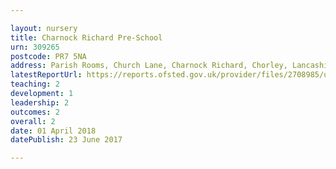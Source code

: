 ```yaml
---

layout: nursery
title: Charnock Richard Pre-School
urn: 309265
postcode: PR7 5NA
address: Parish Rooms, Church Lane, Charnock Richard, Chorley, Lancashire, PR7 5NA
latestReportUrl: https://reports.ofsted.gov.uk/provider/files/2708985/urn/309265.pdf
teaching: 2
development: 1
leadership: 2
outcomes: 2
overall: 2
date: 01 April 2018 
datePublish: 23 June 2017

---
```

